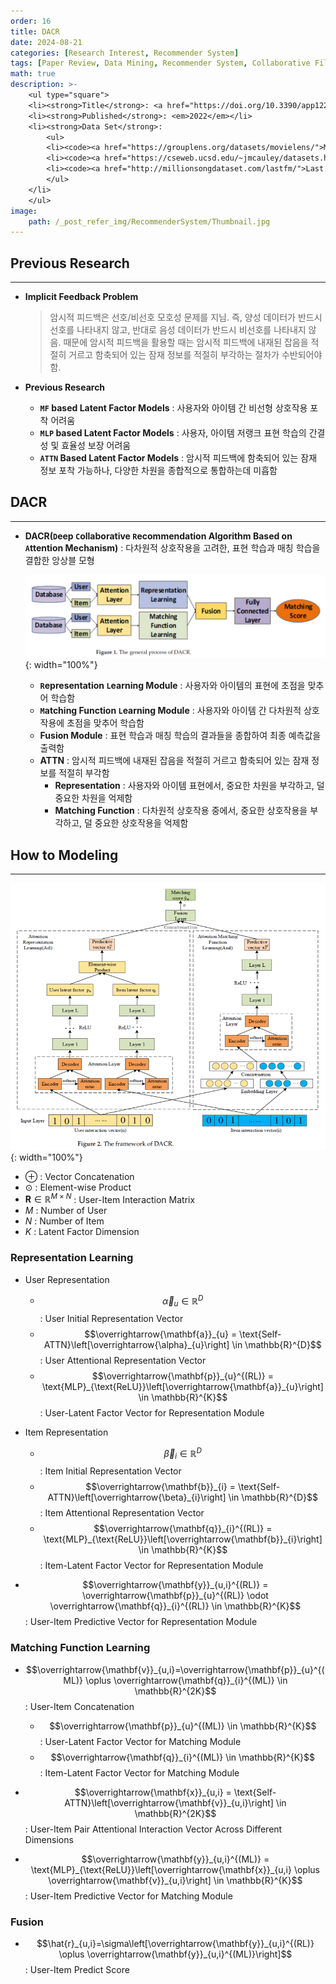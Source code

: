 ```yaml
---
order: 16
title: DACR
date: 2024-08-21
categories: [Research Interest, Recommender System]
tags: [Paper Review, Data Mining, Recommender System, Collaborative Filtering, Latent Factor Model, Deep Learning, Attention Mechanism]
math: true
description: >-
    <ul type="square">
    <li><strong>Title</strong>: <a href="https://doi.org/10.3390/app122010594"><code>Deep Collaborative Recommendation Algorithm Based on Attention Mechanism</code></a></li>
    <li><strong>Published</strong>: <em>2022</em></li>
    <li><strong>Data Set</strong>:
        <ul>
        <li><code><a href="https://grouplens.org/datasets/movielens/">MovieLens</a></code></li>
        <li><code><a href="https://cseweb.ucsd.edu/~jmcauley/datasets.html#amazon_reviews">Amazon(Music)</a></code></li>
        <li><code><a href="http://millionsongdataset.com/lastfm/">Last.fm</a></code></li>
        </ul>
    </li>
    </ul>
image:
    path: /_post_refer_img/RecommenderSystem/Thumbnail.jpg
---
```


## Previous Research
-----

- **Implicit Feedback Problem**

    > 암시적 피드백은 선호/비선호 모호성 문제를 지님. 즉, 양성 데이터가 반드시 선호를 나타내지 않고, 반대로 음성 데이터가 반드시 비선호를 나타내지 않음. 때문에 암시적 피드백을 활용할 때는 암시적 피드백에 내재된 잡음을 적절히 거르고 함축되어 있는 잠재 정보를 적절히 부각하는 절차가 수반되어야 함.

- **Previous Research**
    - **`MF` based Latent Factor Models** : 사용자와 아이템 간 비선형 상호작용 포착 어려움
    - **`MLP` based Latent Factor Models** : 사용자, 아이템 저랭크 표현 학습의 간결성 및 효율성 보장 어려움
    - **`ATTN` Based Latent Factor Models** : 암시적 피드백에 함축되어 있는 잠재 정보 포착 가능하나, 다양한 차원을 종합적으로 통합하는데 미흡함

## DACR
-----

- **DACR(`D`eep `C`ollaborative `R`ecommendation Algorithm Based on `A`ttention Mechanism)** : 다차원적 상호작용을 고려한, 표현 학습과 매칭 학습을 결합한 앙상블 모형

    ![02](/_post_refer_img/RecommenderSystem/16-02.png){: width="100%"}

    - **`R`epresentation `L`earning Module** : 사용자와 아이템의 표현에 초점을 맞추어 학습함
    - **`M`atching Function `L`earning Module** : 사용자와 아이템 간 다차원적 상호작용에 초점을 맞추어 학습함
    - **Fusion Module** : 표현 학습과 매칭 학습의 결과들을 종합하여 최종 예측값을 출력함
    - **ATTN** : 암시적 피드백에 내재된 잡음을 적절히 거르고 함축되어 있는 잠재 정보를 적절히 부각함
        - **Representation** : 사용자와 아이템 표현에서, 중요한 차원을 부각하고, 덜 중요한 차원을 억제함
        - **Matching Function** : 다차원적 상호작용 중에서, 중요한 상호작용을 부각하고, 덜 중요한 상호작용을 억제함

## How to Modeling
-----

![01](/_post_refer_img/RecommenderSystem/16-01.png){: width="100%"}

- $\oplus$ : Vector Concatenation
- $\odot$ : Element-wise Product
- $\mathbf{R} \in \mathbb{R}^{M\times N}$ : User-Item Interaction Matrix
- $M$ : Number of User
- $N$ : Number of Item
- $K$ : Latent Factor Dimension

### Representation Learning

- User Representation
    - $$\overrightarrow{\alpha}_{u} \in \mathbb{R}^{D}$$ : User Initial Representation Vector
    - $$\overrightarrow{\mathbf{a}}_{u} = \text{Self-ATTN}\left[\overrightarrow{\alpha}_{u}\right] \in \mathbb{R}^{D}$$ : User Attentional Representation Vector
    - $$\overrightarrow{\mathbf{p}}_{u}^{(RL)} = \text{MLP}_{\text{ReLU}}\left[\overrightarrow{\mathbf{a}}_{u}\right] \in \mathbb{R}^{K}$$ : User-Latent Factor Vector for Representation Module

- Item Representation
    - $$\overrightarrow{\beta}_{i} \in \mathbb{R}^{D}$$ : Item Initial Representation Vector
    - $$\overrightarrow{\mathbf{b}}_{i} = \text{Self-ATTN}\left[\overrightarrow{\beta}_{i}\right] \in \mathbb{R}^{D}$$ : Item Attentional Representation Vector
    - $$\overrightarrow{\mathbf{q}}_{i}^{(RL)} = \text{MLP}_{\text{ReLU}}\left[\overrightarrow{\mathbf{b}}_{i}\right] \in \mathbb{R}^{K}$$ : Item-Latent Factor Vector for Representation Module

- $$\overrightarrow{\mathbf{y}}_{u,i}^{(RL)} = \overrightarrow{\mathbf{p}}_{u}^{(RL)} \odot \overrightarrow{\mathbf{q}}_{i}^{(RL)} \in \mathbb{R}^{K}$$ : User-Item Predictive Vector for Representation Module

### Matching Function Learning

- $$\overrightarrow{\mathbf{v}}_{u,i}=\overrightarrow{\mathbf{p}}_{u}^{(ML)} \oplus \overrightarrow{\mathbf{q}}_{i}^{(ML)} \in \mathbb{R}^{2K}$$ : User-Item Concatenation
    - $$\overrightarrow{\mathbf{p}}_{u}^{(ML)} \in \mathbb{R}^{K}$$ : User-Latent Factor Vector for Matching Module
    - $$\overrightarrow{\mathbf{q}}_{i}^{(ML)} \in \mathbb{R}^{K}$$ : Item-Latent Factor Vector for Matching Module

- $$\overrightarrow{\mathbf{x}}_{u,i} = \text{Self-ATTN}\left[\overrightarrow{\mathbf{v}}_{u,i}\right] \in \mathbb{R}^{2K}$$ : User-Item Pair Attentional Interaction Vector Across Different Dimensions

- $$\overrightarrow{\mathbf{y}}_{u,i}^{(ML)} = \text{MLP}_{\text{ReLU}}\left[\overrightarrow{\mathbf{x}}_{u,i} \oplus \overrightarrow{\mathbf{v}}_{u,i}\right] \in \mathbb{R}^{K}$$ : User-Item Predictive Vector for Matching Module

### Fusion

- $$\hat{r}_{u,i}=\sigma\left[\overrightarrow{\mathbf{y}}_{u,i}^{(RL)} \oplus \overrightarrow{\mathbf{y}}_{u,i}^{(ML)}\right]$$ : User-Item Predict Score